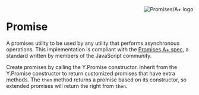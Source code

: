 <a href="http://promises-aplus.github.com/promises-spec">
  <img src="http://promises-aplus.github.com/promises-spec/assets/logo-small.png"
    alt="Promises/A+ logo" title="Promises/A+ 1.0 compliant" align="right" />
</a>

Promise
=======

A promises utility to be used by any utility that performs asynchronous
operations. This implementation is compliant with the
[Promises A+ spec](http://promises-aplus.github.com/promises-spec), a standard
written by members of the JavaScript community.

Create promises by calling the Y.Promise constructor. Inherit from the Y.Promise
constructor to return customized promises that have extra methods. The `then`
method returns a promise based on its constructor, so extended promises will
return the right from `then`.